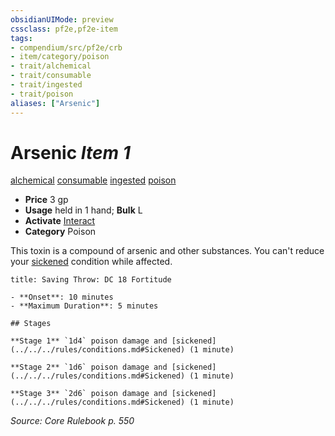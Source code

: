 ```yaml
---
obsidianUIMode: preview
cssclass: pf2e,pf2e-item
tags:
- compendium/src/pf2e/crb
- item/category/poison
- trait/alchemical
- trait/consumable
- trait/ingested
- trait/poison
aliases: ["Arsenic"]
---
```

# Arsenic *Item 1*  
[alchemical](../../../rules/traits/alchemical.md)  [consumable](../../../rules/traits/consumable.md)  [ingested](../../../rules/traits/ingested.md)  [poison](../../../rules/traits/poison.md)  

- **Price** 3 gp
- **Usage** held in 1 hand; **Bulk** L
- **Activate** [Interact](../../../rules/actions/interact.md)
- **Category** Poison

This toxin is a compound of arsenic and other substances. You can't reduce your [sickened](../../../rules/conditions.md#Sickened) condition while affected.

```ad-inline-affliction
title: Saving Throw: DC 18 Fortitude

- **Onset**: 10 minutes
- **Maximum Duration**: 5 minutes

## Stages

**Stage 1** `1d4` poison damage and [sickened](../../../rules/conditions.md#Sickened) (1 minute)

**Stage 2** `1d6` poison damage and [sickened](../../../rules/conditions.md#Sickened) (1 minute)

**Stage 3** `2d6` poison damage and [sickened](../../../rules/conditions.md#Sickened) (1 minute)
```

*Source: Core Rulebook p. 550*
